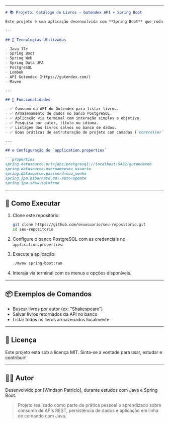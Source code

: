 
---

```markdown
# 📚 Projeto: Catálogo de Livros - Gutendex API + Spring Boot

Este projeto é uma aplicação desenvolvida com **Spring Boot** que roda via **terminal** e realiza o consumo da [API pública do Gutendex](https://gutendex.com/), permitindo buscar e armazenar informações de livros em um banco de dados **PostgreSQL**, utilizando **Spring Data JPA** para persistência.

---

## 🔧 Tecnologias Utilizadas

- Java 17+
- Spring Boot
- Spring Web
- Spring Data JPA
- PostgreSQL
- Lombok
- API Gutendex (https://gutendex.com/)
- Maven

---

## 🚀 Funcionalidades

- ✅ Consumo da API do Gutendex para listar livros.
- ✅ Armazenamento de dados no banco PostgreSQL.
- ✅ Aplicação via terminal com interação simples e objetiva.
- ✅ Pesquisa por autor, título ou idioma.
- ✅ Listagem dos livros salvos no banco de dados.
- ✅ Boas práticas de estruturação de projeto com camadas (`controller`, `service`, `repository`, `model`, `dto`).

---

## ⚙️ Configuração do `application.properties`

```properties
spring.datasource.url=jdbc:postgresql://localhost:5432/gutendexdb
spring.datasource.username=seu_usuario
spring.datasource.password=sua_senha
spring.jpa.hibernate.ddl-auto=update
spring.jpa.show-sql=true
````

---

## 🧪 Como Executar

1. Clone este repositório:

   ```bash
   git clone https://github.com/seuusuario/seu-repositorio.git
   cd seu-repositorio
   ```

2. Configure o banco PostgreSQL com as credenciais no `application.properties`.

3. Execute a aplicação:

   ```bash
   ./mvnw spring-boot:run
   ```

4. Interaja via terminal com os menus e opções disponíveis.

---

## 📦 Exemplos de Comandos

* Buscar livros por autor (ex: "Shakespeare")
* Salvar livros retornados da API no banco
* Listar todos os livros armazenados localmente

---

## 📝 Licença

Este projeto está sob a licença MIT. Sinta-se à vontade para usar, estudar e contribuir!

---

## 👨‍💻 Autor

Desenvolvido por \[Windson Patricio], durante estudos com Java e Spring Boot.

> Projeto realizado como parte de prática pessoal e aprendizado sobre consumo de APIs REST, persistência de dados e aplicação em linha de comando com Java.

```
